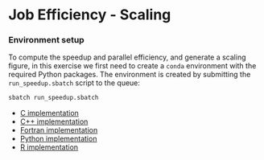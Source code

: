 # Job Efficiency - Scaling

### Environment setup

To compute the speedup and parallel efficiency, and generate a scaling figure, in this exercise we first need to create a `conda` environment with the required Python packages. The environment is created by submitting the `run_speedup.sbatch` script to the queue:

```bash
sbatch run_speedup.sbatch
```

* [C implementation](C/)
* [C++ implementation](Cpp/)
* [Fortran implementation](Fortran/)
* [Python implementation](Python/)
* [R implementation](R/)